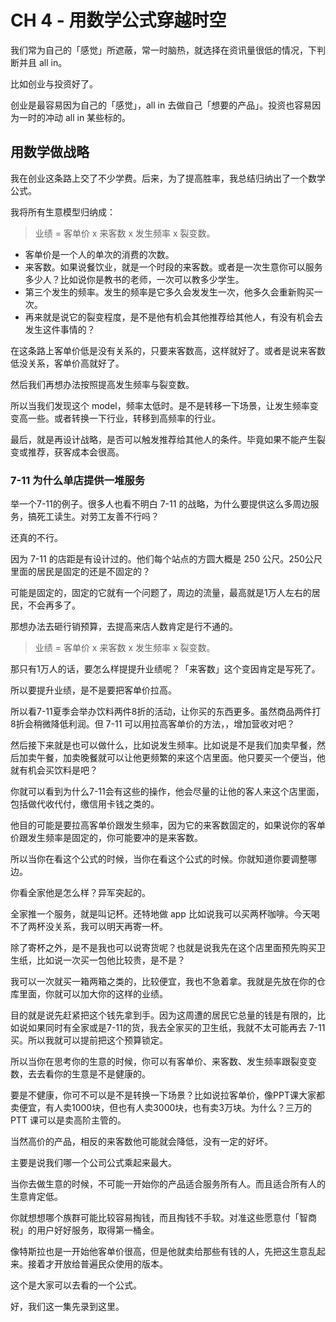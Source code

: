 # CH 4 - 用数学公式穿越时空

我们常为自己的「感觉」所遮蔽，常一时脑热，就选择在资讯量很低的情况，下判断并且 all in。

比如创业与投资好了。

创业是最容易因为自己的「感觉」，all in 去做自己「想要的产品」。投资也容易因为一时的冲动 all in 某些标的。

## 用数学做战略

我在创业这条路上交了不少学费。后来，为了提高胜率，我总结归纳出了一个数学公式。

我将所有生意模型归纳成：

> 业绩 = 客单价 x 来客数 x 发生频率 x 裂变数。

* 客单价是一个人的单次的消费的次数。
* 来客数。如果说餐饮业，就是一个时段的来客数。或者是一次生意你可以服务多少人？比如说你是教书的老师，一次可以教多少学生。
* 第三个发生的频率。发生的频率是它多久会发发生一次，他多久会重新购买一次。
* 再来就是说它的裂变程度，是不是他有机会其他推荐给其他人，有没有机会去发生这件事情的？

在这条路上客单价低是没有关系的，只要来客数高，这样就好了。或者是说来客数低没关系，客单价高就好了。

然后我们再想办法按照提高发生频率与裂变数。

所以当我们发现这个 model，频率太低时。是不是转移一下场景，让发生频率变变高一些。或者转换一下行业，转移到高频率的行业。

最后，就是再设计战略，是否可以触发推荐给其他人的条件。毕竟如果不能产生裂变或推荐，获客成本会很高。

### 7-11 为什么单店提供一堆服务

举一个7-11的例子。很多人也看不明白 7-11 的战略，为什么要提供这么多周边服务，搞死工读生。对劳工友善不行吗？

还真的不行。

因为 7-11 的店距是有设计过的。他们每个站点的方圆大概是 250 公尺。250公尺里面的居民是固定的还是不固定的？

可能是固定的，固定的它就有一个问题了，周边的流量，最高就是1万人左右的居民，不会再多了。

那想办法去砸行销预算，去提高来店人数肯定是行不通的。

> 业绩 = 客单价 x 来客数 x 发生频率 x 裂变数。

那只有1万人的话，要怎么样提提升业绩呢？「来客数」这个变因肯定是写死了。

所以要提升业绩，是不是要把客单价拉高。

所以看7-11夏季会举办饮料两件8折的活动，让你买的东西更多。虽然商品两件打8折会稍微降低利润。但 7-11 可以用拉高客单价的方法，，增加营收对吧？

然后接下来就是也可以做什么，比如说发生频率。比如说是不是我们加卖早餐，然后加卖午餐，加卖晚餐就可以让他更频繁的来这个店里面。他只要买一个便当，他就有机会买饮料是吧？

你就可以看到为什么7-11会有这些的操作，他会尽量的让他的客人来这个店里面，包括做代收代付，缴信用卡钱之类的。

他目的可能是要拉高客单价跟发生频率，因为它的来客数固定的，如果说你的客单价跟发生频率是固定的，你可能要冲的是来客数。

所以当你在看这个公式的时候，当你在看这个公式的时候。你就知道你要调整哪边。

你看全家他是怎么样？异军突起的。

全家推一个服务，就是叫记杯。还特地做 app 比如说我可以买两杯咖啡。今天喝不了两杯没关系，我可以明天再寄一杯。

除了寄杯之外，是不是我也可以说寄货呢？也就是说我先在这个店里面预先购买卫生纸，比如说一次买一包他比较贵，是不是？

我可以一次就买一箱两箱之类的，比较便宜，我也不急着拿。我就是先放在你的仓库里面，你就可以加大你的这样的业绩。

目的就是说先赶紧把这个钱先拿到手。因为这周遭的居民它总量的钱是有限的，比如说如果同时有全家或是7-11的货，我去全家买的卫生纸，我就不太可能再去 7-11买。所以我就可以提前把这个预算锁定。

所以当你在思考你的生意的时候，你可以有客单价、来客数、发生频率跟裂变变数，去去看你的生意是不是健康的。

要是不健康，你可不可以是不是转换一下场景？比如说拉客单价，像PPT课大家都卖便宜，有人卖1000块，但也有人卖3000块，也有卖3万块。为什么？三万的 PTT 课可以是卖高阶主管的。

当然高价的产品，相反的来客数他可能就会降低，没有一定的好坏。

主要是说我们哪一个公司公式乘起来最大。

当你去做生意的时候，不可能一开始你的产品适合服务所有人。而且适合所有人的生意肯定低。

你就想想哪个族群可能比较容易掏钱，而且掏钱不手软。对准这些愿意付「智商税」的用户好好服务，取得第一桶金。

像特斯拉也是一开始他客单价很高，但是他就卖给那些有钱的人，先把这生意乱起来。接着才开放给普遍民众使用的版本。

这个是大家可以去看的一个公式。

好，我们这一集先录到这里。
